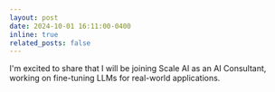 ```yaml
---
layout: post
date: 2024-10-01 16:11:00-0400
inline: true
related_posts: false
---
```


I'm excited to share that I will be joining Scale AI as an AI Consultant, working on fine-tuning LLMs for real-world applications.

